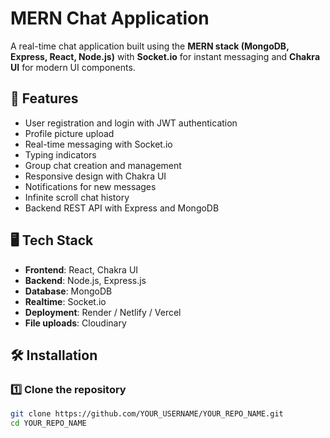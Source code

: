 # MERN Chat Application

A real-time chat application built using the **MERN stack (MongoDB, Express, React, Node.js)** with **Socket.io** for instant messaging and **Chakra UI** for modern UI components.

## 🚀 Features

- User registration and login with JWT authentication
- Profile picture upload
- Real-time messaging with Socket.io
- Typing indicators
- Group chat creation and management
- Responsive design with Chakra UI
- Notifications for new messages
- Infinite scroll chat history
- Backend REST API with Express and MongoDB

## 🖥️ Tech Stack

- **Frontend**: React, Chakra UI
- **Backend**: Node.js, Express.js
- **Database**: MongoDB
- **Realtime**: Socket.io
- **Deployment**: Render / Netlify / Vercel
- **File uploads**: Cloudinary

## 🛠️ Installation

### 1️⃣ Clone the repository

```bash
git clone https://github.com/YOUR_USERNAME/YOUR_REPO_NAME.git
cd YOUR_REPO_NAME
